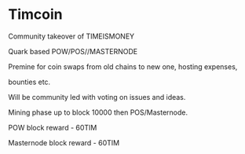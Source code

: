 # Timcoin

Community takeover of TIMEISMONEY

Quark based POW/POS//MASTERNODE

Premine for coin swaps from old chains to new one, hosting expenses,

bounties etc.


Will be community led with voting on issues and ideas. 

Mining phase up to block 10000 then POS/Masternode.

POW block reward - 60TIM

Masternode block reward - 60TIM


